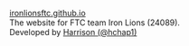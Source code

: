 [ironlionsftc.github.io](https://ironlionsftc.github.io) \
The website for FTC team Iron Lions (24089). \
Developed by [Harrison (@hchap1)](https://github.com/hchap1)
